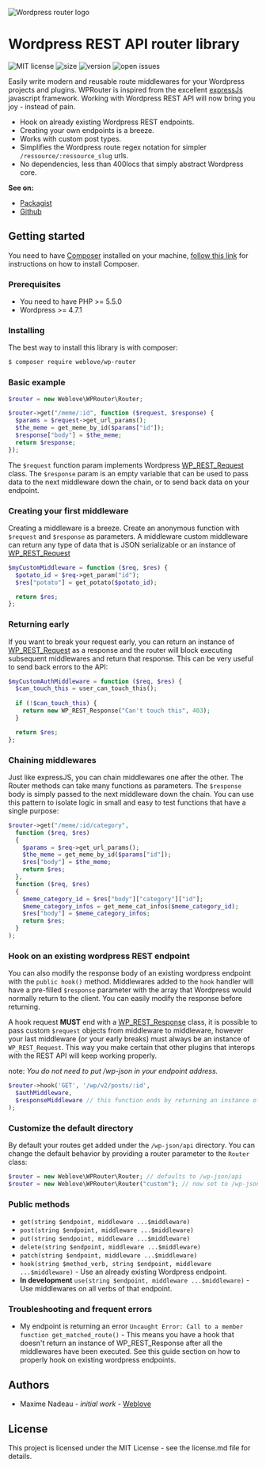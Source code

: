 ![Wordpress router logo](https://i.ibb.co/nsRzTxx/wp-router-3.png)

# Wordpress REST API router library 
![MIT license](https://img.shields.io/packagist/l/weblove/wp-router)
![size](https://img.shields.io/github/languages/code-size/sudomaxime/wp-router)
![version](https://img.shields.io/github/v/release/sudomaxime/wp-router)
![open issues](https://img.shields.io/github/issues/sudomaxime/wp-router)

Easily write modern and reusable route middlewares for your Wordpress projects and plugins. WPRouter is inspired from the excellent [expressJs](https://expressjs.com/fr/) javascript framework. Working with Wordpress REST API will now bring you joy - instead of pain.

* Hook on already existing Wordpress REST endpoints.
* Creating your own endpoints is a breeze.
* Works with custom post types.
* Simplifies the Wordpress route regex notation for simpler `/ressource/:ressource_slug` urls.
* No dependencies, less than 400locs that simply abstract Wordpress core. 

**See on:**
* [Packagist](https://packagist.org/packages/weblove/wp-router)
* [Github](https://github.com/sudomaxime/wp-router)

## Getting started
You need to have [Composer](https://getcomposer.org/) installed on your machine, [follow this link](https://getcomposer.org/doc/00-intro.md) for instructions on how to install Composer.

### Prerequisites
* You need to have PHP >= 5.5.0
* Wordpress >= 4.7.1

### Installing
The best way to install this library is with composer:
```bash
$ composer require weblove/wp-router
```

### Basic example
```php
$router = new Weblove\WPRouter\Router;

$router->get("/meme/:id", function ($request, $response) { 
  $params = $request->get_url_params();
  $the_meme = get_meme_by_id($params["id"]);
  $response["body"] = $the_meme;
  return $response;
});
```

The `$request` function param implements Wordpress [WP_REST_Request](https://developer.wordpress.org/reference/classes/wp_rest_request/) class. The `$response` param is an empty variable that can be used to pass data to the next middleware down the chain, or to send back data on your endpoint.

### Creating your first middleware
Creating a middleware is a breeze. Create an anonymous function with `$request` and `$response` as parameters. A middleware custom middleware can return any type of data that is JSON serializable or an instance of [WP_REST_Request](https://developer.wordpress.org/reference/classes/wp_rest_request/)

```php
$myCustomMiddleware = function ($req, $res) {
  $potato_id = $req->get_param("id");
  $res["potato"] = get_potato($potato_id);

  return $res;
};
```

### Returning early
If you want to break your request early, you can return an instance of [WP_REST_Request](https://developer.wordpress.org/reference/classes/wp_rest_request/) as a response and the router will block executing subsequent middlewares and return that response. This can be very useful to send back errors to the API:

```php
$myCustomAuthMiddleware = function ($req, $res) {
  $can_touch_this = user_can_touch_this();
  
  if (!$can_touch_this) {
    return new WP_REST_Response("Can't touch this", 403);
  }

  return $res;
};
```

### Chaining middlewares
Just like expressJS, you can chain middlewares one after the other. The Router methods can take many functions as parameters. The `$response` body is simply passed to the next middleware down the chain. You can use this pattern to isolate logic in small and easy to test functions that have a single purpose:

```php
$router->get("/meme/:id/category", 
  function ($req, $res) 
  { 
    $params = $req->get_url_params();
    $the_meme = get_meme_by_id($params["id"]);
    $res["body"] = $the_meme;
    return $res;
  },
  function ($req, $res)
  {
    $meme_category_id = $res["body"]["category"]["id"];
    $meme_category_infos = get_meme_cat_infos($meme_category_id);
    $res["body"] = $meme_category_infos;
    return $res;
  }
);
```

### Hook on an existing wordpress REST endpoint
You can also modify the response body of an existing wordpress endpoint with the `public hook()` method. Middlewares added to the `hook` handler will have a pre-filled `$response` parameter with the array that Wordpress would normally return to the client. You can easily modify the response before returning. 

A hook request **MUST** end with a [WP_REST_Response](https://developer.wordpress.org/reference/classes/wp_rest_response/) class, it is possible to pass custom `$request` objects from middleware to middleware, however your last middleware (or your early breaks) must always be an instance of `WP_REST_Request`. This way you make certain that other plugins that interops with the REST API will keep working properly.

note: *You do not need to put /wp-json in your endpoint address.*

```php
$router->hook('GET', '/wp/v2/posts/:id', 
  $authMiddleware,
  $responseMiddleware // this function ends by returning an instance of WP_REST_Response
);
```

### Customize the default directory
By default your routes get added under the `/wp-json/api` directory. You can change the default behavior by providing a router parameter to the `Router` class:

```php
$router = new Weblove\WPRouter\Router; // defaults to /wp-json/api
$router = new Weblove\WPRouter\Router("custom"); // now set to /wp-json/custom
```

### Public methods
* `get(string $endpoint, middleware ...$middleware)`
* `post(string $endpoint, middleware ...$middleware)`
* `put(string $endpoint, middleware ...$middleware)`
* `delete(string $endpoint, middleware ...$middleware)`
* `patch(string $endpoint, middleware ...$middleware)`
* `hook(string $method_verb, string $endpoint, middleware ...$middleware)`  - Use an already existing Wordpress endpoint.
* **In development** `use(string $endpoint, middleware ...$middleware)` - Use middlewares on all verbs of that endpoint.

### Troubleshooting and frequent errors
* My endpoint is returning an error `Uncaught Error: Call to a member function get_matched_route()` - This means you have a hook that doesn't return an instance of WP_REST_Response after all the middlewares have been executed. See this guide section on how to properly hook on existing wordpress endpoints.

## Authors
* Maxime Nadeau - *initial work* - [Weblove](http://weblove.ca)

## License
This project is licensed under the MIT License - see the license.md file for details.
